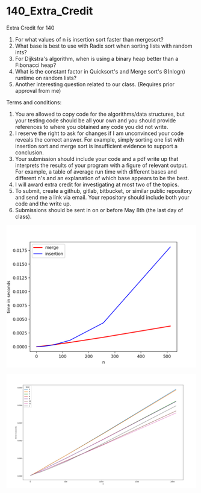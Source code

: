 # 140_Extra_Credit
Extra Credit for 140


1. For what values of n is insertion sort faster than mergesort?
2. What base is best to use with Radix sort when sorting lists with random ints?
3. For Dijkstra's algorithm, when is using a binary heap better than a Fibonacci heap?
4. What is the constant factor in Quicksort's and Merge sort's Θ(nlogn) runtime on random lists?
5. Another interesting question related to our class. (Requires prior approval from me)

Terms and conditions:
1. You are allowed to copy code for the algorithms/data structures, but your testing code should be all your own and you should provide references to where you obtained any code you did not write.
2. I reserve the right to ask for changes if I am unconvinced your code reveals the correct answer. For example, simply sorting one list with insertion sort and merge sort is insufficient evidence to support a conclusion.
3. Your submission should include your code and a pdf write up that interprets the results of your program with a figure of relevant output. For example, a table of average run time with different bases and different
n's and an explanation of which base appears to be the best.
4. I will award extra credit for investigating at most two of the topics.
5. To submit, create a github, gitlab, bitbucket, or similar public repository and send me a link via email. Your repository should include both your code and the write up.
6. Submissions should be sent in on or before May 8th (the last day of class).


![Graph of Merge v Insertion](https://github.com/Maggab1031/140_Extra_Credit/blob/master/merge_v_insertion.png "Merge v Insertion")



![Graph of Radix](https://github.com/Maggab1031/140_Extra_Credit/blob/master/radix.png "Radix")
